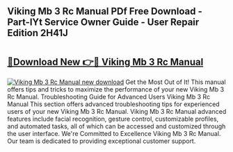 ## Viking Mb 3 Rc Manual PDf Free Download - Part-IYt Service Owner Guide - User Repair Edition 2H41J

# <h2><a href="http://bc69379.oget.top/?id=Viking+Mb+3+Rc+Manual">🔗Download New 👉🔴 Viking Mb 3 Rc Manual</a></h2>

[![Viking Mb 3 Rc Manual new download](https://i.imgur.com/5g1atiW.png)](http://bc69379.oget.top/?id=Viking+Mb+3+Rc+Manual)
Get the Most Out of It! This manual offers tips and tricks to maximize the performance of your new Viking Mb 3 Rc Manual. Troubleshooting Guide for Advanced Users Viking Mb 3 Rc Manual This section offers advanced troubleshooting tips for experienced users of your new Viking Mb 3 Rc Manual. Viking Mb 3 Rc Manual advanced features include facial recognition, gesture control, customizable profiles, and automated tasks, all of which can be accessed and customized through the user interface. We're Committed to Excellence Viking Mb 3 Rc Manual. Our team is dedicated to providing exceptional customer support.
